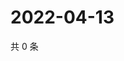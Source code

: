 # 2022-04-13

共 0 条

<!-- BEGIN WEIBO -->
<!-- 最后更新时间 Wed Apr 13 2022 01:16:07 GMT+0800 (China Standard Time) -->

<!-- END WEIBO -->
